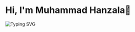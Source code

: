 # Hi, I'm Muhammad Hanzala👋
![Typing SVG](https://readme-typing-svg.herokuapp.com?font=Fira+Code&pause=1000&color=blue&width=435&lines=Computer+Science+Student;Python+%7C+C%2B%2B+%7C+HTML+%7C+CSS+%7C+Java;Always+learning+new+technologies)

